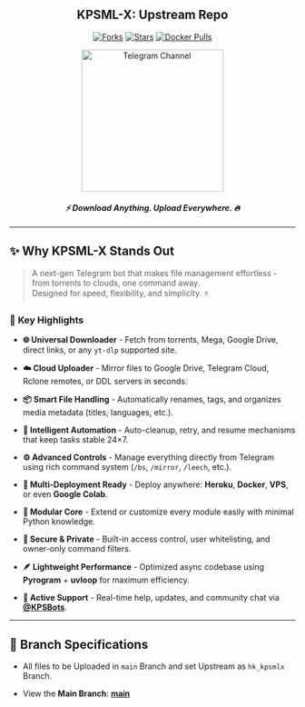 <div align="center">

## KPSML-X: Upstream Repo

<a href="https://github.com/Tamilupdates/KPSML-X/fork"><img alt="Forks" src="https://img.shields.io/github/forks/Tamilupdates/KPSML-X?style=plastic&logo=git&color=orange&label=Forks"></a> 
<a href="https://github.com/Tamilupdates/KPSML-X/stargazers"><img alt="Stars" src="https://img.shields.io/github/stars/Tamilupdates/KPSML-X?style=plastic&logo=github&color=FFD700&label=Stars"></a>
<a href="https://hub.docker.com/r/nanthakps/kpsmlx"><img src="https://img.shields.io/docker/pulls/nanthakps/kpsmlx?style=plastic&logo=docker&label=Pulls" alt="Docker Pulls"></a>

<a href="https://telegram.me/KPSBots"><img alt="Telegram Channel" src="https://img.shields.io/badge/Join%20on%20Telegram%20Channel-blue?style=plastic&logo=telegram&logoColor=white" width="250"></a>

#### ***⚡️ Download Anything. Upload Everywhere. 🔥***

</div>

---

## ✨ **Why KPSML-X Stands Out**

> A next-gen Telegram bot that makes file management effortless - from torrents to clouds, one command away.  
> Designed for speed, flexibility, and simplicity. ⚡

### 🚀 **Key Highlights**
- **🌐 Universal Downloader** - Fetch from torrents, Mega, Google Drive, direct links, or any `yt-dlp` supported site.

- **☁️ Cloud Uploader** - Mirror files to Google Drive, Telegram Cloud, Rclone remotes, or DDL servers in seconds.  

- **📦 Smart File Handling** - Automatically renames, tags, and organizes media metadata (titles, languages, etc.).  

- **🧠 Intelligent Automation** - Auto-cleanup, retry, and resume mechanisms that keep tasks stable 24×7.  

- **⚙️ Advanced Controls** - Manage everything directly from Telegram using rich command system (`/bs`, `/mirror`, `/leech`, etc.).  

- **🎯 Multi-Deployment Ready** - Deploy anywhere: **Heroku**, **Docker**, **VPS**, or even **Google Colab**.  

- **🧩 Modular Core** - Extend or customize every module easily with minimal Python knowledge.  

- **🔐 Secure & Private** - Built-in access control, user whitelisting, and owner-only command filters.  

- **🪶 Lightweight Performance** - Optimized async codebase using **Pyrogram** + **uvloop** for maximum efficiency.  

- **💬 Active Support** - Real-time help, updates, and community chat via **[@KPSBots](https://telegram.me/KPSBots)**.

---

## 🌿 Branch Specifications

- All files to be Uploaded in `main` Branch and set Upstream as `hk_kpsmlx` Branch.

- View the **Main Branch**: **[main](https://github.com/Tamilupdates/KPSML-X/tree/main)**
